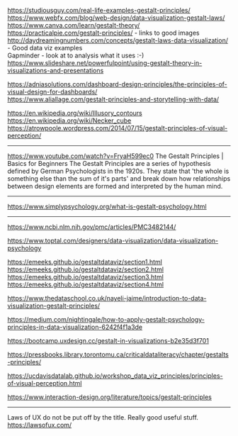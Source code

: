 https://studiousguy.com/real-life-examples-gestalt-principles/</br>
https://www.webfx.com/blog/web-design/data-visualization-gestalt-laws/</br>
https://www.canva.com/learn/gestalt-theory/</br>
https://practicalpie.com/gestalt-principles/ - links to good images</br>
http://daydreamingnumbers.com/concepts/gestalt-laws-data-visualization/ - Good data viz examples</br>
Gapminder - look at to analysis what it uses :-)</br>
https://www.slideshare.net/powerfulpoint/using-gestalt-theory-in-visualizations-and-presentations</br>

https://adniasolutions.com/dashboard-design-principles/the-principles-of-visual-design-for-dashboards/</br>
https://www.aliallage.com/gestalt-principles-and-storytelling-with-data/</br>

https://en.wikipedia.org/wiki/Illusory_contours</br>
https://en.wikipedia.org/wiki/Necker_cube</br>
https://atrowpoole.wordpress.com/2014/07/15/gestalt-principles-of-visual-perception/

---
https://www.youtube.com/watch?v=FryaH599ec0
The Gestalt Principles | Basics for Beginners
The Gestalt Principles are a series of hypothesis defined by German Psychologists in the 1920s. They state that 'the whole is something else than the sum of it's parts' and break down how relationships between design elements are formed and interpreted by the human mind.

---
https://www.simplypsychology.org/what-is-gestalt-psychology.html

---
https://www.ncbi.nlm.nih.gov/pmc/articles/PMC3482144/

https://www.toptal.com/designers/data-visualization/data-visualization-psychology

https://emeeks.github.io/gestaltdataviz/section1.html
https://emeeks.github.io/gestaltdataviz/section2.html
https://emeeks.github.io/gestaltdataviz/section3.html
https://emeeks.github.io/gestaltdataviz/section4.html

https://www.thedataschool.co.uk/nayeli-jaime/introduction-to-data-visualization-gestalt-principles/

https://medium.com/nightingale/how-to-apply-gestalt-psychology-principles-in-data-visualization-6242f4f1a3de

https://bootcamp.uxdesign.cc/gestalt-in-visualizations-b2e35d3f701

https://pressbooks.library.torontomu.ca/criticaldataliteracy/chapter/gestalts-principles/

https://ucdavisdatalab.github.io/workshop_data_viz_principles/principles-of-visual-perception.html

https://www.interaction-design.org/literature/topics/gestalt-principles

---
Laws of UX do not be put off by the title. Really good useful stuff.
https://lawsofux.com/
